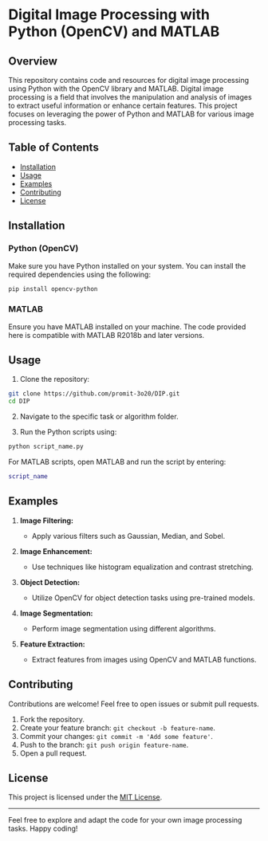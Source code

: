 # Digital Image Processing with Python (OpenCV) and MATLAB

## Overview

This repository contains code and resources for digital image processing using Python with the OpenCV library and MATLAB. Digital image processing is a field that involves the manipulation and analysis of images to extract useful information or enhance certain features. This project focuses on leveraging the power of Python and MATLAB for various image processing tasks.

## Table of Contents

- [Installation](#installation)
- [Usage](#usage)
- [Examples](#examples)
- [Contributing](#contributing)
- [License](#license)

## Installation

### Python (OpenCV)

Make sure you have Python installed on your system. You can install the required dependencies using the following:

```bash
pip install opencv-python
```

### MATLAB

Ensure you have MATLAB installed on your machine. The code provided here is compatible with MATLAB R2018b and later versions.

## Usage

1. Clone the repository:

```bash
git clone https://github.com/promit-3o20/DIP.git
cd DIP
```

2. Navigate to the specific task or algorithm folder.

3. Run the Python scripts using:

```bash
python script_name.py
```

For MATLAB scripts, open MATLAB and run the script by entering:

```matlab
script_name
```

## Examples

1. **Image Filtering:**

   - Apply various filters such as Gaussian, Median, and Sobel.

2. **Image Enhancement:**

   - Use techniques like histogram equalization and contrast stretching.

3. **Object Detection:**

   - Utilize OpenCV for object detection tasks using pre-trained models.

4. **Image Segmentation:**

   - Perform image segmentation using different algorithms.

5. **Feature Extraction:**

   - Extract features from images using OpenCV and MATLAB functions.

## Contributing

Contributions are welcome! Feel free to open issues or submit pull requests.

1. Fork the repository.
2. Create your feature branch: `git checkout -b feature-name`.
3. Commit your changes: `git commit -m 'Add some feature'`.
4. Push to the branch: `git push origin feature-name`.
5. Open a pull request.

## License

This project is licensed under the [MIT License](LICENSE).

---

Feel free to explore and adapt the code for your own image processing tasks. Happy coding!
